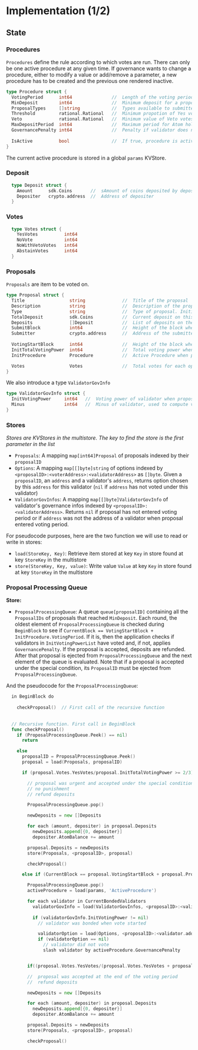 # Implementation (1/2)

## State

### Procedures

`Procedures` define the rule according to which votes are run. There can only 
be one active procedure at any given time. If governance wants to change a 
procedure, either to modify a value or add/remove a parameter, a new procedure 
has to be created and the previous one rendered inactive.

```go
type Procedure struct {
  VotingPeriod      int64               //  Length of the voting period. Initial value: 2 weeks
  MinDeposit        int64               //  Minimum deposit for a proposal to enter voting period. 
  ProposalTypes     []string            //  Types available to submitters. {PlainTextProposal, SoftwareUpgradeProposal}
  Threshold         rational.Rational   //  Minimum propotion of Yes votes for proposal to pass. Initial value: 0.5
  Veto              rational.Rational   //  Minimum value of Veto votes to Total votes ratio for proposal to be vetoed. Initial value: 1/3
  MaxDepositPeriod  int64               //  Maximum period for Atom holders to deposit on a proposal. Initial value: 2 months
  GovernancePenalty int64               //  Penalty if validator does not vote
  
  IsActive          bool                //  If true, procedure is active. Only one procedure can have isActive true.
}
```

The current active procedure is stored in a global `params` KVStore.

### Deposit

```go
  type Deposit struct {
    Amount      sdk.Coins       //  sAmount of coins deposited by depositer
    Depositer   crypto.address  //  Address of depositer
  }
```

### Votes

```go
  type Votes struct {
    YesVotes          int64
    NoVote            int64
    NoWithVetoVotes   int64
    AbstainVotes      int64
  }
```


### Proposals

`Proposals` are item to be voted on. 

```go
type Proposal struct {
  Title                 string              //  Title of the proposal
  Description           string              //  Description of the proposal
  Type                  string              //  Type of proposal. Initial set {PlainTextProposal, SoftwareUpgradeProposal}
  TotalDeposit          sdk.Coins           //  Current deposit on this proposal. Initial value is set at InitialDeposit
  Deposits              []Deposit           //  List of deposits on the proposal
  SubmitBlock           int64               //  Height of the block where TxGovSubmitProposal was included
  Submitter             crypto.address      //  Address of the submitter
  
  VotingStartBlock      int64               //  Height of the block where MinDeposit was reached. -1 if MinDeposit is not reached
  InitTotalVotingPower  int64               //  Total voting power when proposal enters voting period (default 0)
  InitProcedure         Procedure           //  Active Procedure when proposal enters voting period

  Votes                 Votes               //  Total votes for each option
}
```

We also introduce a type `ValidatorGovInfo`

```go
type ValidatorGovInfo struct {
  InitVotingPower     int64   //  Voting power of validator when proposal enters voting period
  Minus               int64   //  Minus of validator, used to compute validator's voting power
}
```

### Stores

*Stores are KVStores in the multistore. The key to find the store is the first parameter in the list*


* `Proposals`: A mapping `map[int64]Proposal` of proposals indexed by their 
  `proposalID`
* `Options`: A mapping `map[[]byte]string` of options indexed by 
  `<proposalID>:<voterAddress>:<validatorAddress>` as `[]byte`. Given a 
  `proposalID`, an `address` and a validator's `address`, returns option chosen by this `address` for this validator (`nil` if `address` has not voted under this validator)
* `ValidatorGovInfos`: A mapping `map[[]byte]ValidatorGovInfo` of validator's 
  governance infos indexed by `<proposalID>:<validatorAddress>`. Returns 
  `nil` if proposal has not entered voting period or if `address` was not the 
  address of a validator when proposal entered voting period.

For pseudocode purposes, here are the two function we will use to read or write in stores:

* `load(StoreKey, Key)`: Retrieve item stored at key `Key` in store found at key `StoreKey` in the multistore
* `store(StoreKey, Key, value)`: Write value `Value` at key `Key` in store found at key `StoreKey` in the multistore

### Proposal Processing Queue

**Store:**
* `ProposalProcessingQueue`: A queue `queue[proposalID]` containing all the 
  `ProposalIDs` of proposals that reached `MinDeposit`. Each round, the oldest 
  element of `ProposalProcessingQueue` is checked during `BeginBlock` to see if
  `CurrentBlock == VotingStartBlock + InitProcedure.VotingPeriod`. If it is, 
  then the application checks if validators in `InitVotingPowerList` have voted
  and, if not, applies `GovernancePenalty`. If the proposal is accepted, deposits are refunded.
  After that proposal is ejected from `ProposalProcessingQueue` and the next element of the queue is evaluated. 
  Note that if a proposal is accepted under the special condition, 
  its `ProposalID` must be ejected from `ProposalProcessingQueue`.

And the pseudocode for the `ProposalProcessingQueue`:

```go
  in BeginBlock do 
    
    checkProposal()  // First call of the recursive function 
    
    
  // Recursive function. First call in BeginBlock
  func checkProposal()  
    if (ProposalProcessingQueue.Peek() == nil)
      return

    else
      proposalID = ProposalProcessingQueue.Peek()
      proposal = load(Proposals, proposalID) 

      if (proposal.Votes.YesVotes/proposal.InitTotalVotingPower >= 2/3)

        // proposal was urgent and accepted under the special condition
        // no punishment
        // refund deposits

        ProposalProcessingQueue.pop()

        newDeposits = new []Deposits

        for each (amount, depositer) in proposal.Deposits
          newDeposits.append[{0, depositer}]
          depositer.AtomBalance += amount

        proposal.Deposits = newDeposits
        store(Proposals, <proposalID>, proposal)

        checkProposal()

      else if (CurrentBlock == proposal.VotingStartBlock + proposal.Procedure.VotingPeriod)

        ProposalProcessingQueue.pop()
        activeProcedure = load(params, 'ActiveProcedure')

        for each validator in CurrentBondedValidators
          validatorGovInfo = load(ValidatorGovInfos, <proposalID>:<validator.address>)
          
          if (validatorGovInfo.InitVotingPower != nil)
            // validator was bonded when vote started

            validatorOption = load(Options, <proposalID>:<validator.address><validator.address>)
            if (validatorOption == nil)
              // validator did not vote
              slash validator by activeProcedure.GovernancePenalty


        if((proposal.Votes.YesVotes/(proposal.Votes.YesVotes + proposal.Votes.NoVotes + proposal.Votes.NoWithVetoVotes)) > 0.5 AND (proposal.Votes.NoWithVetoVotes/(proposal.Votes.YesVotes + proposal.Votes.NoVotes + proposal.Votes.NoWithVetoVotes) < 1/3))

        //  proposal was accepted at the end of the voting period
        //  refund deposits

        newDeposits = new []Deposits

        for each (amount, depositer) in proposal.Deposits
          newDeposits.append[{0, depositer}]
          depositer.AtomBalance += amount

        proposal.Deposits = newDeposits
        store(Proposals, <proposalID>, proposal)

        checkProposal()        
```